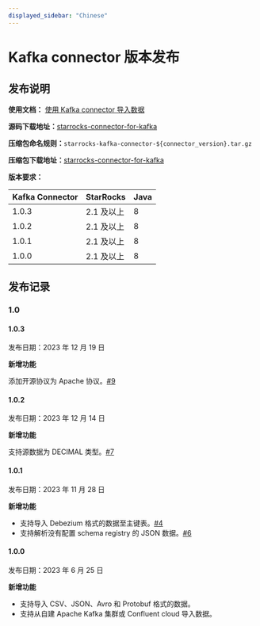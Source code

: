 ```yaml
---
displayed_sidebar: "Chinese"
---
```


# Kafka connector 版本发布

## 发布说明

**使用文档：** [使用 Kafka connector 导入数据](../loading/Kafka-connector-starrocks.md)

**源码下载地址：**[starrocks-connector-for-kafka](https://github.com/StarRocks/starrocks-connector-for-kafka)

**压缩包命名规则：**`starrocks-kafka-connector-${connector_version}.tar.gz`

**压缩包下载地址：**[starrocks-connector-for-kafka](https://github.com/StarRocks/starrocks-connector-for-kafka/releases)

**版本要求：**

| Kafka Connector  | StarRocks | Java |
| ---------------  | --------- | ---- |
| 1.0.3              | 2.1 及以上  | 8    |
| 1.0.2              | 2.1 及以上  | 8    |
| 1.0.1              | 2.1 及以上  | 8    |
| 1.0.0              | 2.1 及以上  | 8    |

## 发布记录

### 1.0

#### 1.0.3

发布日期：2023 年 12 月 19 日

**新增功能**

添加开源协议为 Apache 协议。[#9](https://github.com/StarRocks/starrocks-connector-for-kafka/pull/9)

#### 1.0.2

发布日期：2023 年 12 月 14 日

**新增功能**

支持源数据为 DECIMAL 类型。[#7](https://github.com/StarRocks/starrocks-connector-for-kafka/pull/7)

#### 1.0.1

发布日期：2023 年 11 月 28 日

**新增功能**

- 支持导入 Debezium 格式的数据至主键表。[#4](https://github.com/StarRocks/starrocks-connector-for-kafka/pull/4)
- 支持解析没有配置 schema registry 的 JSON 数据。[#6](https://github.com/StarRocks/starrocks-connector-for-kafka/pull/6)

#### 1.0.0

发布日期：2023 年 6 月 25 日

**新增功能**

- 支持导入 CSV、JSON、Avro 和 Protobuf 格式的数据。
- 支持从自建 Apache Kafka 集群或 Confluent cloud 导入数据。
